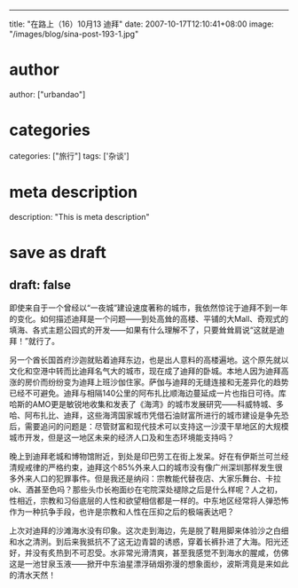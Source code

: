 
---
title: "在路上（16）10月13 迪拜"
date: 2007-10-17T12:10:41+08:00
image: "/images/blog/sina-post-193-1.jpg"
# author
author: ["urbandao"]
# categories
categories: ["旅行"]
tags: ['杂谈']
# meta description
description: "This is meta description"
# save as draft
draft: false
---

即使来自于一个曾经以“一夜城”建设速度著称的城市，我依然惊诧于迪拜不到一年的变化。如何描述迪拜是一个问题——到处高耸的高楼、平铺的大Mall、奇观式的填海、各式主题公园式的开发——如果有什么理解不了，只要耸耸肩说“这就是迪拜！”就行了。

另一个酋长国首府沙迦就贴着迪拜东边，也是出人意料的高楼遍地。这个原先就以文化和空港中转而比迪拜名气大的城市，现在成了迪拜的卧城。本地人因为迪拜高涨的房价而纷纷变为迪拜上班沙伽住家。萨伽与迪拜的无缝连接和无差异化的趋势已经不可避免。迪拜与相隔140公里的阿布扎比顺海边蔓延成一片也指日可待。库哈斯的AMO更是敏锐地收集和发表了《海湾》的城市发展研究——科威特城、多哈、阿布扎比、迪拜，这些海湾国家城市凭借石油财富所进行的城市建设是争先恐后，需要追问的问题是：尽管财富和现代技术可以支持这一沙漠干旱地区的大规模城市开发，但是这一地区未来的经济人口及和生态环境能支持吗？

晚上到迪拜老城和博物馆附近，到处是印巴劳工在街上发呆。好在有伊斯兰可兰经清规戒律的严格约束，迪拜这个85%外来人口的城市没有像广州深圳那样发生很多外来人口的犯罪事件。但是我还是纳闷：宗教能代替夜店、大家乐舞台、卡拉ok、酒甚至色吗？那些头巾长袍面纱在宅院深处褪除之后是什么样呢？人之初，性相近，宗教和习俗底层的人性和欲望相信都是一样的。中东地区经常将人弹恐怖作为一种抗争手段，也许是宗教和人性在压抑之后的极端表达吧？

上次对迪拜的沙滩海水没有印象。这次走到海边，先是脱了鞋用脚来体验沙之白细和水之清洌。到后来我抵抗不了这无边青碧的诱惑，穿着长裤扑进了大海。阳光还好，并没有炙热到不可忍受。水非常光滑清爽，甚至我感觉不到海水的腥咸，仿佛这是一池甘泉玉液——掀开中东油星漂浮硝烟弥漫的想象面纱，波斯湾竟是来如此的清水天然！
